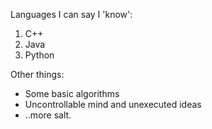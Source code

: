Languages I can say I 'know':
1. C++
2. Java
3. Python

Other things:
- Some basic algorithms
- Uncontrollable mind and unexecuted ideas
- ..more salt.

